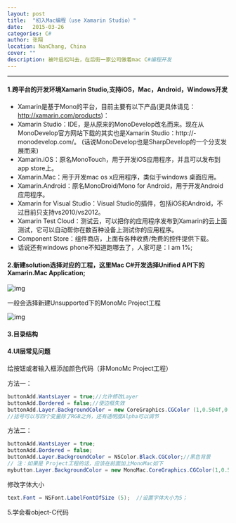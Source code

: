```yaml
---
layout: post
title:  "初入Mac编程（use Xamarin Studio）"
date:   2015-03-26
categories: C#
author: 张翔
location: NanChang, China
cover: ""
description: 被叶启松叫去，在后街一家公司做着mac C#编程开发
---
```

---

#### 1.跨平台的开发环境Xamarin Studio,支持iOS，Mac，Android，Windows开发

- Xamarin是基于Mono的平台，目前主要有以下产品(更具体请见：http://xamarin.com/products)：
- Xamarin Studio：IDE，是从原来的MonoDevelop改名而来。现在从MonoDevelop官方网站下载的其实也是Xamarin Studio：http://- monodevelop.com/。 (话说MonoDevelop也是SharpDevelop的一个分支发展而来)
- Xamarin.iOS：原名MonoTouch，用于开发iOS应用程序，并且可以发布到app store上。
- Xamarin.Mac：用于开发mac os x应用程序，类似于windows 桌面应用。
- Xamarin.Android：原名MonoDroid/Mono for Android，用于开发Android应用程序。
- Xamarin for Visual Studio：Visual Studio的插件，包括iOS和Android，不过目前只支持vs2010/vs2012。
- Xamarin Test Cloud：测试云，可以把你的应用程序发布到Xamarin的云上面测试，它可以自动帮你在数百种设备上测试你的应用程序。
- Component Store：组件商店，上面有各种收费/免费的控件提供下载。
- 话说还有windows phone不知道跑哪去了，人家可是：I am 1%;

#### 2.新建solution选择对应的工程，这里Mac  C#开发选择Unified API下的Xamarin.Mac Application;

![img](http://myblog-images1.oss-cn-beijing.aliyuncs.com/csharp/3.png)

一般会选择新建Unsupported下的MonoMc Project工程

![img](http://myblog-images1.oss-cn-beijing.aliyuncs.com/csharp/4.png)

#### 3.目录结构

#### 4.UI层常见问题
给按钮或者输入框添加颜色代码（非MonoMc Project工程）

方法一：    
```C# 
buttonAdd.WantsLayer = true;//允许修改Layer
buttonAdd.Bordered = false;//使边框失效
buttonAdd.Layer.BackgroundColor = new CoreGraphics.CGColor (1,0.504f,0.155f);
//括号可以写四个变量除了RGB之外，还有透明度Alpha可以调节
```

方法二：   
```C#   
buttonAdd.WantsLayer = true;
buttonAdd.Bordered = false;
buttonAdd.Layer.BackgroundColor = NSColor.Black.CGColor;//黑色背景
// 注：如果是 Project工程的话，应该在前面加上MonoMac如下
mybutton.Layer.BackgroundColor = new MonoMac.CoreGraphics.CGColor(1,0.504f,0.155f);
```

修改字体大小
```C# 
text.Font = NSFont.LabelFontOfSize (5);  //设置字体大小为5；
```

5.学会看object-C代码